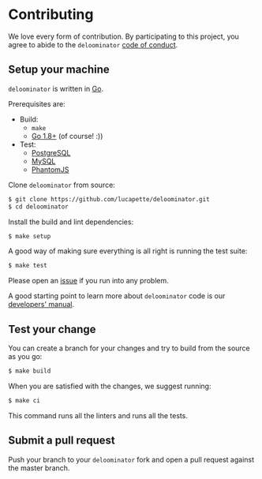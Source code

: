 # Contributing

We love every form of contribution. By participating to this project, you
agree to abide to the `deloominator` [code of conduct](/CODE_OF_CONDUCT.md).

## Setup your machine

`deloominator` is written in [Go](https://golang.org/).

Prerequisites are:

* Build:
  * `make`
  * [Go 1.8+](http://golang.org/doc/install) (of course! :))
* Test:
  * [PostgreSQL](https://www.postgresql.org/)
  * [MySQL](https://www.mysql.com/)
  * [PhantomJS](http://phantomjs.org/)

Clone `deloominator` from source:

```sh
$ git clone https://github.com/lucapette/deloominator.git
$ cd deloominator
```

Install the build and lint dependencies:

``` sh
$ make setup
```

A good way of making sure everything is all right is running the test suite:

``` sh
$ make test
```

Please open an [issue](https://github.com/lucapette/deloominator/issues/new)
if you run into any problem.

A good starting point to learn more about `deloominator` code is our
[developers' manual](/docs/developers-manual.md).

## Test your change

You can create a branch for your changes and try to build from the source as
you go:

``` sh
$ make build
```

When you are satisfied with the changes, we suggest running:

``` sh
$ make ci
```

This command runs all the linters and runs all the tests.

## Submit a pull request

Push your branch to your `deloominator` fork and open a pull request against
the master branch.
